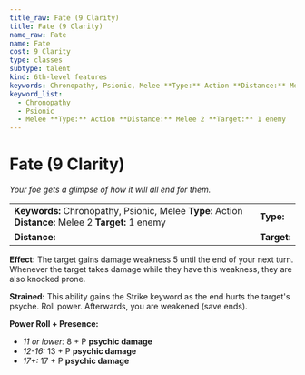 ```yaml
---
title_raw: Fate (9 Clarity)
title: Fate (9 Clarity)
name_raw: Fate
name: Fate
cost: 9 Clarity
type: classes
subtype: talent
kind: 6th-level features
keywords: Chronopathy, Psionic, Melee **Type:** Action **Distance:** Melee 2 **Target:** 1 enemy
keyword_list:
  - Chronopathy
  - Psionic
  - Melee **Type:** Action **Distance:** Melee 2 **Target:** 1 enemy
---
```


# Fate (9 Clarity)

*Your foe gets a glimpse of how it will all end for them.*

|                                                                                                      |             |
| :--------------------------------------------------------------------------------------------------- | :---------- |
| **Keywords:** Chronopathy, Psionic, Melee **Type:** Action **Distance:** Melee 2 **Target:** 1 enemy | **Type:**   |
| **Distance:**                                                                                        | **Target:** |

**Effect:** The target gains damage weakness 5 until the end of your next turn. Whenever the target takes damage while they have this weakness, they are also knocked prone.

**Strained:** This ability gains the Strike keyword as the end hurts the target's psyche. Roll power. Afterwards, you are weakened (save ends).

**Power Roll + Presence:**

- *11 or lower:* 8 + P **psychic damage**
- *12-16:* 13 + P **psychic damage**
- *17+:* 17 + P **psychic damage**
